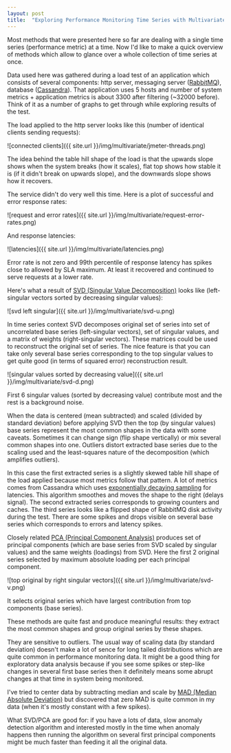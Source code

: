 ```yaml
---
layout: post
title:  "Exploring Performance Monitoring Time Series with Multivariate Tools: SVD and PCA"
---
```


Most methods that were presented here so far are dealing with a single time series (performance metric) at a time. Now I'd like to make a quick overview of methods which allow to glance over a whole collection of time series at once.

Data used here was gathered during a load test of an application which consists of several components: http server, messaging server ([RabbitMQ](http://www.rabbitmq.com/)), database ([Cassandra](http://cassandra.apache.org/)). That application uses 5 hosts and number of system metrics + application metrics is about 3300 after filtering (~32000 before). Think of it as a number of graphs to get through while exploring results of the test. 

The load applied to the http server looks like this (number of identical clients sending requests):

![connected clients]({{ site.url }}/img/multivariate/jmeter-threads.png)

The idea behind the table hill shape of the load is that the upwards slope shows when the system breaks (how it scales), flat top shows how stable it is (if it didn't break on upwards slope), and the downwards slope shows how it recovers.

The service didn't do very well this time. Here is a plot of successful and error response rates:

![request and error rates]({{ site.url }}/img/multivariate/request-error-rates.png)

And response latencies:

![latencies]({{ site.url }}/img/multivariate/latencies.png)

Error rate is not zero and 99th percentile of response latency has spikes close to allowed by SLA maximum. At least it recovered and continued to serve requests at a lower rate.


Here's what a result of [SVD (Singular Value Decomposition)](https://en.wikipedia.org/wiki/Singular_value_decomposition) looks like (left-singular vectors sorted by decreasing singular values):

![svd left singular]({{ site.url }}/img/multivariate/svd-u.png)

In time series context SVD decomposes original set of series into set of uncorrelated base series (left-singular vectors), set of singular values, and a matrix of weights (right-singular vectors). These matrices could be used to reconstruct the original set of series. The nice feature is that you can take only several base series corresponding to the top singular values to get quite good (in terms of squared error) reconstruction result.

![singular values sorted by decreasing value]({{ site.url }}/img/multivariate/svd-d.png)

First 6 singular values (sorted by decreasing value) contribute most and the rest is a background noise.

When the data is centered (mean subtracted) and scaled (divided by standard deviation) before applying SVD then the top (by singular values) base series represent the most common shapes in the data with some caveats. Sometimes it can change sign (flip shape vertically) or mix several common shapes into one. Outliers distort extracted base series due to the scaling used and the least-squares nature of the decomposition (which amplifies outliers).

In this case the first extracted series is a slightly skewed table hill shape of the load applied because most metrics follow that pattern. A lot of metrics comes from Cassandra which uses [exponentially decaying sampling](http://metrics.dropwizard.io/3.1.0/manual/core/#exponentially-decaying-reservoirs) for latencies. This algorithm smoothes and moves the shape to the right (delays signal). The second extracted series corresponds to growing counters and caches. The third series looks like a flipped shape of RabbitMQ disk activity during the test. There are some spikes and drops visible on several base series which corresponds to errors and latency spikes.

Closely related [PCA (Principal Component Analysis)](https://en.wikipedia.org/wiki/Principal_component_analysis) produces set of principal components (which are base series from SVD scaled by singular values) and the same weights (loadings) from SVD. Here the first 2 original series selected by maximum absolute loading per each principal component.

![top original by right singular vectors]({{ site.url }}/img/multivariate/svd-v.png)

It selects original series which have largest contribution from top components (base series).

These methods are quite fast and produce meaningful results: they extract the most common shapes and group original series by these shapes.

They are sensitive to outliers. The usual way of scaling data (by standard deviation) doesn't make a lot of sence for long tailed distributions which are quite common in performance monitoring data. It might be a good thing for exploratory data analysis because if you see some spikes or step-like changes in several first base series  then it definitely means some abrupt changes at that time in system being monitored.

I've tried to center data by subtracting median and scale by [MAD (Median Absolute Deviation)](https://en.wikipedia.org/wiki/Median_absolute_deviation) but discovered that zero MAD is quite common in my data (when it's mostly constant with a few spikes).

What SVD/PCA are good for: if you have a lots of data, slow anomaly detection algorithm and interested mostly in the time when anomaly happens then running the algorithm on several first principal components might be much faster than feeding it all the original data.
